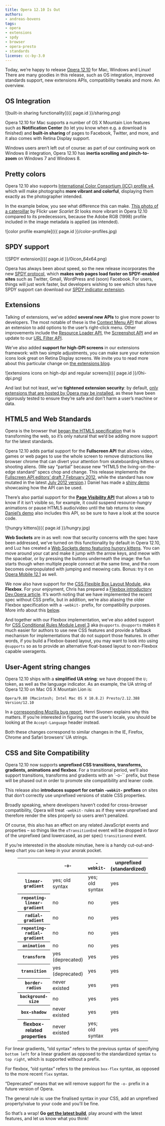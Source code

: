 ```yaml
---
title: Opera 12.10 Is Out
authors:
- andreas-bovens
tags:
- opera
- extensions
- spdy
- browser
- opera-presto
- standards
license: cc-by-3.0
---
```


Today, we’re happy to release [Opera 12.10](http://www.opera.com/browser/) for Mac, Windows and Linux! There are many goodies in this release, such as OS integration, improved standards support, new extensions APIs, compatibility tweaks and more. An overview.

## OS Integration

![built-in sharing functionality]({{ page.id }}/sharing.png)

Opera 12.10 for Mac supports a number of OS X Mountain Lion features such as **Notification Center** (to let you know when e.g. a download is finished) and **built-in sharing** of pages to Facebook, Twitter, and more, and it also comes with Retina Display support.

Windows users aren’t left out of course: as part of our continuing work on Windows 8 integration, Opera 12.10 has **inertia scrolling and pinch-to-zoom** on Windows 7 and Windows 8.

## Pretty colors

Opera 12.10 also supports [International Color Consortium (ICC) profile v4](http://www.color.org/version4html.xalter), which will make photographs **more vibrant and colorful**, displaying them exactly as the photographer intended.

In the example below, you see what difference this can make. [This photo of a caterpillar](http://www.flickr.com/photos/scarletst/1145599896/) by Flickr user _Scarlet St_ looks more vibrant in Opera 12.10 compared to its predecessors, because the Adobe RGB (1998) profile included in the image metadata is applied (as intended).

![color profile example]({{ page.id }}/color-profiles.jpg)

## SPDY support

![SPDY extension]({{ page.id }}/0icon_64x64.png)

Opera has always been about speed, so the new release incorporates the new [SPDY protocol](http://en.wikipedia.org/wiki/SPDY), which **makes web pages load faster on SPDY-enabled sites** such as Twitter, Gmail, WordPress and (soon) Facebook. For users, things will just work faster, but developers wishing to see which sites have SPDY support can download our [SPDY indicator extension](https://addons.opera.com/en/extensions/details/spdy-indicator/).

## Extensions

Talking of extensions, we’ve added **several new APIs** to give more power to developers. The most notable of these is the [Context Menu API](https://dev.opera.com/articles/view/extensions-api-contextmenu/) that allows an extension to add options to the user’s right-click menu. Other improvements include the [Resource Loader API](https://dev.opera.com/articles/view/extensions-api-resourceloader/), the [Screenshot API](https://dev.opera.com/articles/view/extensions-api-screenshot/) and an update to our [URL Filter API](https://dev.opera.com/articles/view/extensions-api-urlfilter/).

We’ve also added **support for high-DPI screens** in our extensions framework: with two simple adjustments, you can make sure your extension icons look great on Retina Display screens. We invite you to read more about this particular change on [the extensions blog](http://my.opera.com/addons/blog/2012/10/24/extensions-icons-vs-high-resolution-displays).

![extensions icons on high-dpi and regular screens]({{ page.id }}/0hi-dpi.png)

And last but not least, we’ve **tightened extension security**: by default, [only extensions that are hosted by Opera may be installed](http://my.opera.com/desktopteam/blog/2012/09/06/increased-security-when-installing-extensions), as these have been rigorously tested to ensure they’re safe and don’t harm a user’s machine or data.

## HTML5 and Web Standards

Opera is the browser that [began the HTML5 specification](https://html.spec.whatwg.org/multipage/introduction.html#history-1) that is transforming the web, so it’s only natural that we’d be adding more support for the latest standards.

Opera 12.10 adds partial support for the **Fullscreen API** that allows video, games or web pages to use the whole screen to remove distractions like browser chrome that can divert your attention from skateboarding kittens or shooting aliens. (We say “partial” because new “HTML5 the living-on-the-edge standard” specs chop and change. This release implements the [Fullscreen API editors’ draft 7 February 2012](http://dvcs.w3.org/hg/fullscreen/raw-file/529a67b8d9f3/Overview.html), while the standard has now mutated in the latest [July 2012 version](http://dvcs.w3.org/hg/fullscreen/raw-file/tip/Overview.html).) Daniel has made a [shiny demo](http://www.shinydemos.com/flying-tweets/) showcasing how the API can be used.

There’s also partial support for the **[Page Visibility API](http://www.w3.org/TR/page-visibility/)** that allows a tab to know if it isn’t visible so, for example, it could suspend resource-hungry animations or pause HTML5 audio/video until the tab returns to view. [Daniel’s demo](http://www.shinydemos.com/flying-tweets/) also includes this API, so be sure to have a look at the source code.

![hungry kittens]({{ page.id }}/hungry.jpg)

**Web Sockets** are in as well: now that security concerns with the spec have been addressed, we’ve turned on this functionality by default in Opera 12.10, and Luz has created a [Web Sockets demo featuring hungry kittens](http://hungry-kittens.jit.su/). You can move around your cat and make it jump with the arrow keys, and meow with the spacebar, or by pressing the buttons underneath the image: the fun starts though when multiple people connect at the same time, and the room becomes overpopulated with jumping and meowing cats. Bonus: try it on [Opera Mobile 12.1](https://play.google.com/store/apps/details?id=com.opera.browser) as well.

We now also have support for the [CSS Flexible Box Layout Module](http://www.w3.org/TR/css3-flexbox/), aka **Flexbox**. For your enjoyment, Chris has prepared a [Flexbox introductory Dev.Opera article](https://dev.opera.com/articles/view/flexbox-basics/). It’s worth noting that we have implemented the recent spec without CSS prefix, but in addition, we’re also aliasing the older Flexbox specification with a `-webkit-` prefix, for compatibility purposes. More info about this [below](#csssitecompat).

And together with our Flexbox implementation, we’ve also added support for [CSS Conditional Rules Module Level 3](http://www.w3.org/TR/css3-conditional/) aka `@supports`. `@supports` makes it much easier for authors to use new CSS features and provide a fallback mechanism for implementations that do not support those features. In other words, if you build a Flexbox-based layout, you may want to look into using `@supports` so as to provide an alternative float-based layout to non-Flexbox capable useragents.

## User-Agent string changes

Opera 12.10 ships with a **simplified UA string**: we have dropped the `U;` token, as well as the language indicator. As an example, the UA string of Opera 12.10 on Mac OS X Mountain Lion is:

	Opera/9.80 (Macintosh; Intel Mac OS X 10.8.2) Presto/2.12.388 Version/12.10

In a [corresponding Mozilla bug report](https://bugzilla.mozilla.org/show_bug.cgi?id=572656#c0), Henri Sivonen explains why this matters. If you’re interested in figuring out the user’s locale, you should be looking at the `Accept-Language` header instead.

Both these changes correspond to similar changes in the IE, Firefox, Chrome and Safari browsers’ UA strings.

## CSS and Site Compatibility

Opera 12.10 now supports **unprefixed CSS transitions, transforms, gradients, animations and flexbox**. For a transitional period, we’ll also support transitions, transforms and gradients with an `-o-`` prefix, but these will be phased out in order to promote site compatibility and leaner code.

This release also **introduces support for certain `-webkit-` prefixes** on sites that don’t correctly use unprefixed versions of stable CSS properties.

Broadly speaking, where developers haven’t coded for cross-browser compatibility, Opera will treat `-webkit-` rules as if they were unprefixed and therefore render the sites properly so users aren’t penalized.

Of course, this also has an effect on any related JavaScript events and properties – so things like the `oTransitionEnd` event will be dropped in favor of the unprefixed (and lowercased, as per spec) `transitionend` event.

If you’re interested in the absolute minutiae, here is a handy cut-out-and-keep chart you can keep in your anorak pocket.

<figure block="figure">
<table id="prefixes">
 <thead>
	<tr>
	 <th></th>
	 <th id="prefixesColHdr2"><code>-o-</code></th>
	 <th id="prefixesColHdr3"><code>-webkit-</code></th>
	 <th id="prefixesColHdr4">unprefixed (standardized)</th>
	</tr>
 </thead>
 <tbody>
	<tr>
	 <th id="prefixesRowHdr2"><code>linear-gradient</code></th>
	 <td headers="prefixesColHdr2 prefixesRowHdr2">yes; old syntax</td>
	 <td headers="prefixesColHdr3 prefixesRowHdr2">yes; old syntax</td>
	 <td headers="prefixesColHdr4 prefixesRowHdr2">yes</td>
	</tr>
	<tr>
	 <th id="prefixesRowHdr2"><code>repeating-linear-gradient</code></th>
	 <td headers="prefixesColHdr2 prefixesRowHdr2">no</td>
	 <td headers="prefixesColHdr3 prefixesRowHdr2">no</td>
	 <td headers="prefixesColHdr4 prefixesRowHdr2">yes</td>
	</tr>
	<tr>
	 <th id="prefixesRowHdr2"><code>radial-gradient</code></th>
	 <td headers="prefixesColHdr2 prefixesRowHdr2">no</td>
	 <td headers="prefixesColHdr3 prefixesRowHdr2">no</td>
	 <td headers="prefixesColHdr4 prefixesRowHdr2">yes</td>
	</tr>
		<tr>
	 <th id="prefixesRowHdr2"><code>repeating-radial-gradient</code></th>
	 <td headers="prefixesColHdr2 prefixesRowHdr2">no</td>
	 <td headers="prefixesColHdr3 prefixesRowHdr2">no</td>
	 <td headers="prefixesColHdr4 prefixesRowHdr2">yes</td>
	</tr>
	<tr>
	 <th id="prefixesRowHdr3"><code>animation</code></th>
	 <td headers="prefixesColHdr2 prefixesRowHdr3">no</td>
	 <td headers="prefixesColHdr3 prefixesRowHdr3">no</td>
	 <td headers="prefixesColHdr4 prefixesRowHdr3">yes</td>
	</tr>
	<tr>
	 <th id="prefixesRowHdr4"><code>transform</code></th>
	 <td headers="prefixesColHdr2 prefixesRowHdr4">yes (deprecated)</td>
	 <td headers="prefixesColHdr3 prefixesRowHdr4">yes</td>
	 <td headers="prefixesColHdr4 prefixesRowHdr4">yes</td>
	</tr>
	<tr>
	 <th id="prefixesRowHdr5"><code>transition</code></th>
	 <td headers="prefixesColHdr2 prefixesRowHdr5">yes (deprecated)</td>
	 <td headers="prefixesColHdr3 prefixesRowHdr5">yes</td>
	 <td headers="prefixesColHdr4 prefixesRowHdr5">yes</td>
	</tr>
	<tr>
	 <th id="prefixesRowHdr6"><code>border-radius</code></th>
	 <td headers="prefixesColHdr2 prefixesRowHdr6">never existed</td>
	 <td headers="prefixesColHdr3 prefixesRowHdr6">yes</td>
	 <td headers="prefixesColHdr4 prefixesRowHdr6">yes</td>
	</tr>
	<tr>
	 <th id="prefixesRowHdr7"><code>background-size</code></th>
	 <td headers="prefixesColHdr2 prefixesRowHdr7">no</td>
	 <td headers="prefixesColHdr3 prefixesRowHdr7">yes</td>
	 <td headers="prefixesColHdr4 prefixesRowHdr7">yes</td>
	</tr>
	<tr>
	 <th id="prefixesRowHdr8"><code>box-shadow</code></th>
	 <td headers="prefixesColHdr2 prefixesRowHdr8">never existed</td>
	 <td headers="prefixesColHdr3 prefixesRowHdr8">yes</td>
	 <td headers="prefixesColHdr4 prefixesRowHdr8">yes</td>
	</tr>
		<tr>
	 <th id="prefixesRowHdr8">flexbox-related properties</th>
	 <td headers="prefixesColHdr2 prefixesRowHdr9">never existed</td>
	 <td headers="prefixesColHdr3 prefixesRowHdr9">yes; old syntax</td>
	 <td headers="prefixesColHdr4 prefixesRowHdr9">yes</td>
	</tr>
 </tbody>
</table>
</figure>

For linear gradients, “old syntax” refers to the previous syntax of specifying `bottom left` for a linear gradient as opposed to the standardized syntax `to top right`, which is supported without a prefix.

For flexbox, “old syntax” refers to the previous `box-flex` syntax, as opposed to the more recent `flex` syntax.

“Deprecated” means that we will remove support for the `-o-` prefix in a future version of Opera.

The general rule is: use the finalised syntax in your CSS, add an unprefixed property/value to your code and you’ll be fine.

So that’s a wrap! **Go [get the latest build](http://www.opera.com/browser/)**, play around with the latest features, and let us know what you think!
